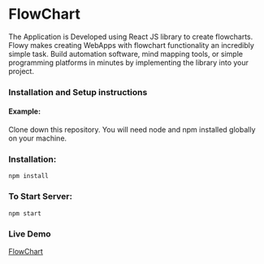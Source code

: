 # FlowChart

The Application is Developed using React JS library to create flowcharts.
Flowy makes creating WebApps with flowchart functionality an incredibly simple task. Build automation software, mind mapping tools, or simple programming platforms in minutes by implementing the library into your project.

### Installation and Setup instructions
#### Example:
Clone down this repository. You will need node and npm installed globally on your machine.

### Installation:

```npm install```

### To Start Server:

```npm start```

### Live Demo
[FlowChart](flow-chart-ty.netlify.app)
